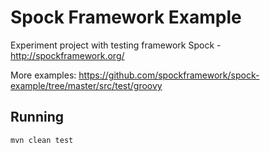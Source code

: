 Spock Framework Example
===============================

Experiment project with testing framework Spock - http://spockframework.org/

More examples: https://github.com/spockframework/spock-example/tree/master/src/test/groovy

Running
-------------------
```bash
mvn clean test
```


